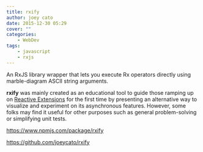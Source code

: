 ```yaml
---
title: rxify
author: joey cato
date: 2015-12-30 05:29
cover: ""
categories:
    - WebDev
tags:
    - javascript
    - rxjs
---
```


An RxJS library wrapper that lets you execute Rx operators directly using marble-diagram ASCII string arguments.

**rxify** was mainly created as an educational tool to guide those ramping up on [Reactive Extensions](https://github.com/Reactive-Extensions/) for the first time by presenting an alternative way to visualize and experiment on its asynchronous features. However, some folks may find it useful for other purposes such as general problem-solving or simplifying unit tests.

https://www.npmjs.com/package/rxify

https://github.com/joeycato/rxify
